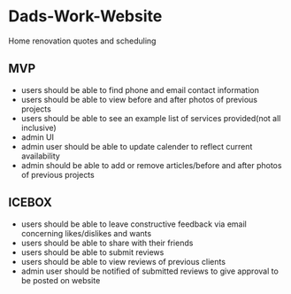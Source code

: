 # Dads-Work-Website
Home renovation quotes and scheduling

## MVP

- users should be able to find phone and email contact information
- users should be able to view before and after photos of previous projects
- users should be able to see an example list of services provided(not all inclusive)
- admin UI
- admin user should be able to update calender to reflect current availability
- admin should be able to add or remove articles/before and after photos of previous projects

## ICEBOX

- users should be able to leave constructive feedback via email concerning likes/dislikes and wants
- users should be able to share with their friends
- users should be able to submit reviews
- users should be able to view reviews of previous clients
- admin user should be notified of submitted reviews to give approval to be posted on website

